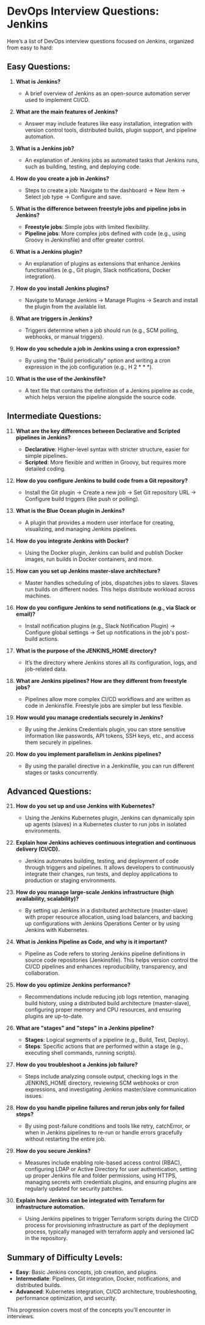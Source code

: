 # DevOps Interview Questions: Jenkins

Here’s a list of DevOps interview questions focused on Jenkins, organized from easy to hard:

## Easy Questions:
1. **What is Jenkins?**
   - A brief overview of Jenkins as an open-source automation server used to implement CI/CD.

2. **What are the main features of Jenkins?**
   - Answer may include features like easy installation, integration with version control tools, distributed builds, plugin support, and pipeline automation.

3. **What is a Jenkins job?**
   - An explanation of Jenkins jobs as automated tasks that Jenkins runs, such as building, testing, and deploying code.

4. **How do you create a job in Jenkins?**
   - Steps to create a job: Navigate to the dashboard → New Item → Select job type → Configure and save.

5. **What is the difference between freestyle jobs and pipeline jobs in Jenkins?**
   - **Freestyle jobs**: Simple jobs with limited flexibility.
   - **Pipeline jobs**: More complex jobs defined with code (e.g., using Groovy in Jenkinsfile) and offer greater control.

6. **What is a Jenkins plugin?**
   - An explanation of plugins as extensions that enhance Jenkins functionalities (e.g., Git plugin, Slack notifications, Docker integration).

7. **How do you install Jenkins plugins?**
   - Navigate to Manage Jenkins → Manage Plugins → Search and install the plugin from the available list.

8. **What are triggers in Jenkins?**
   - Triggers determine when a job should run (e.g., SCM polling, webhooks, or manual triggers).

9. **How do you schedule a job in Jenkins using a cron expression?**
   - By using the "Build periodically" option and writing a cron expression in the job configuration (e.g., H 2 * * *).

10. **What is the use of the Jenkinsfile?**
    - A text file that contains the definition of a Jenkins pipeline as code, which helps version the pipeline alongside the source code.

## Intermediate Questions:
11. **What are the key differences between Declarative and Scripted pipelines in Jenkins?**
    - **Declarative**: Higher-level syntax with stricter structure, easier for simple pipelines.
    - **Scripted**: More flexible and written in Groovy, but requires more detailed coding.

12. **How do you configure Jenkins to build code from a Git repository?**
    - Install the Git plugin → Create a new job → Set Git repository URL → Configure build triggers (like push or polling).

13. **What is the Blue Ocean plugin in Jenkins?**
    - A plugin that provides a modern user interface for creating, visualizing, and managing Jenkins pipelines.

14. **How do you integrate Jenkins with Docker?**
    - Using the Docker plugin, Jenkins can build and publish Docker images, run builds in Docker containers, and more.

15. **How can you set up Jenkins master-slave architecture?**
    - Master handles scheduling of jobs, dispatches jobs to slaves. Slaves run builds on different nodes. This helps distribute workload across machines.

16. **How do you configure Jenkins to send notifications (e.g., via Slack or email)?**
    - Install notification plugins (e.g., Slack Notification Plugin) → Configure global settings → Set up notifications in the job's post-build actions.

17. **What is the purpose of the JENKINS_HOME directory?**
    - It’s the directory where Jenkins stores all its configuration, logs, and job-related data.

18. **What are Jenkins pipelines? How are they different from freestyle jobs?**
    - Pipelines allow more complex CI/CD workflows and are written as code in Jenkinsfile. Freestyle jobs are simpler but less flexible.

19. **How would you manage credentials securely in Jenkins?**
    - By using the Jenkins Credentials plugin, you can store sensitive information like passwords, API tokens, SSH keys, etc., and access them securely in pipelines.

20. **How do you implement parallelism in Jenkins pipelines?**
    - By using the parallel directive in a Jenkinsfile, you can run different stages or tasks concurrently.

## Advanced Questions:
21. **How do you set up and use Jenkins with Kubernetes?**
    - Using the Jenkins Kubernetes plugin, Jenkins can dynamically spin up agents (slaves) in a Kubernetes cluster to run jobs in isolated environments.

22. **Explain how Jenkins achieves continuous integration and continuous delivery (CI/CD).**
    - Jenkins automates building, testing, and deployment of code through triggers and pipelines. It allows developers to continuously integrate their changes, run tests, and deploy applications to production or staging environments.

23. **How do you manage large-scale Jenkins infrastructure (high availability, scalability)?**
    - By setting up Jenkins in a distributed architecture (master-slave) with proper resource allocation, using load balancers, and backing up configurations with Jenkins Operations Center or by using Jenkins with Kubernetes.

24. **What is Jenkins Pipeline as Code, and why is it important?**
    - Pipeline as Code refers to storing Jenkins pipeline definitions in source code repositories (Jenkinsfile). This helps version control the CI/CD pipelines and enhances reproducibility, transparency, and collaboration.

25. **How do you optimize Jenkins performance?**
    - Recommendations include reducing job logs retention, managing build history, using a distributed build architecture (master-slave), configuring proper memory and CPU resources, and ensuring plugins are up-to-date.

26. **What are "stages" and "steps" in a Jenkins pipeline?**
    - **Stages**: Logical segments of a pipeline (e.g., Build, Test, Deploy).
    - **Steps**: Specific actions that are performed within a stage (e.g., executing shell commands, running scripts).

27. **How do you troubleshoot a Jenkins job failure?**
    - Steps include analyzing console output, checking logs in the JENKINS_HOME directory, reviewing SCM webhooks or cron expressions, and investigating Jenkins master/slave communication issues.

28. **How do you handle pipeline failures and rerun jobs only for failed steps?**
    - By using post-failure conditions and tools like retry, catchError, or when in Jenkins pipelines to re-run or handle errors gracefully without restarting the entire job.

29. **How do you secure Jenkins?**
    - Measures include enabling role-based access control (RBAC), configuring LDAP or Active Directory for user authentication, setting up proper Jenkins file and folder permissions, using HTTPS, managing secrets with credentials plugins, and ensuring plugins are regularly updated for security patches.

30. **Explain how Jenkins can be integrated with Terraform for infrastructure automation.**
    - Using Jenkins pipelines to trigger Terraform scripts during the CI/CD process for provisioning infrastructure as part of the deployment process, typically managed with terraform apply and versioned IaC in the repository.

## Summary of Difficulty Levels:
- **Easy**: Basic Jenkins concepts, job creation, and plugins.
- **Intermediate**: Pipelines, Git integration, Docker, notifications, and distributed builds.
- **Advanced**: Kubernetes integration, CI/CD architecture, troubleshooting, performance optimization, and security.

This progression covers most of the concepts you’ll encounter in interviews.
